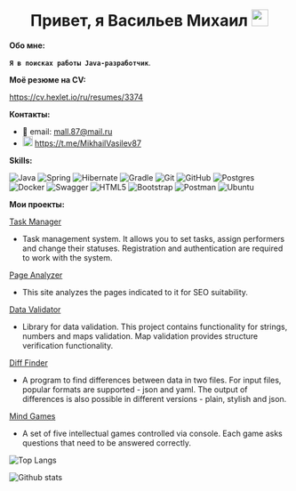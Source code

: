 <div id="header" align="center">
  <h1>
    Привет, я Васильев Михаил
    <img src="https://media.giphy.com/media/hvRJCLFzcasrR4ia7z/giphy.gif" width="30px"/>
  </h1>
</div>

<b>Обо мне:</b>

**```Я в поисках работы Java-разработчик```**.

<b>Моё резюме на CV:</b>

https://cv.hexlet.io/ru/resumes/3374

<b>Контакты:</b>

- 📧 email: mall.87@mail.ru
- <img src="https://user-images.githubusercontent.com/49933115/139837223-bf23d3a9-4638-4e17-994a-ac8678d5f517.png" width="18px" height="18px" alt="telegram">  https://t.me/MikhailVasilev87

<b>Skills:</b>

![Java](https://img.shields.io/badge/java-%23ED8B00.svg?style=for-the-badge&logo=java&logoColor=white)
![Spring](https://img.shields.io/badge/spring-%236DB33F.svg?style=for-the-badge&logo=spring&logoColor=white)
![Hibernate](https://img.shields.io/badge/hibernate-%238D6748?style=for-the-badge&logo=hibernate&logoColor=white)
![Gradle](https://img.shields.io/badge/Gradle-02303A.svg?style=for-the-badge&logo=Gradle&logoColor=white)
![Git](https://img.shields.io/badge/git-%23F05033.svg?style=for-the-badge&logo=git&logoColor=white)
![GitHub](https://img.shields.io/badge/github-%23121011.svg?style=for-the-badge&logo=github&logoColor=white)
![Postgres](https://img.shields.io/badge/postgres-%23316192.svg?style=for-the-badge&logo=postgresql&logoColor=white)
![Docker](https://img.shields.io/badge/docker-%230db7ed.svg?style=for-the-badge&logo=docker&logoColor=white)
![Swagger](https://img.shields.io/badge/-Swagger-%23Clojure?style=for-the-badge&logo=swagger&logoColor=white)
![HTML5](https://img.shields.io/badge/html5-%23E34F26.svg?style=for-the-badge&logo=html5&logoColor=white)
![Bootstrap](https://img.shields.io/badge/bootstrap-%23563D7C.svg?style=for-the-badge&logo=bootstrap&logoColor=white)
![Postman](https://img.shields.io/badge/Postman-FF6C37?style=for-the-badge&logo=postman&logoColor=white)
![Ubuntu](https://img.shields.io/badge/Ubuntu-E95420?style=for-the-badge&logo=ubuntu&logoColor=white)

<b>Мои проекты:</b>

[Task Manager]()
- Task management system. It allows you to set tasks, assign performers and change their statuses. Registration and authentication are required to work with the system.

[Page Analyzer](https://github.com/MihailGit87/java-project-72)
- This site analyzes the pages indicated to it for SEO suitability.
 
[Data Validator](https://github.com/MihailGit87/java-project-78)
- Library for data validation. This project contains functionality for strings, numbers and maps validation. Map validation provides structure verification functionality.

[Diff Finder](https://github.com/MihailGit87/java-project-71)
- A program to find differences between data in two files. For input files, popular formats are supported - json and yaml. The output of differences is also possible in different versions - plain, stylish and json.

[Mind Games](https://github.com/MihailGit87/java-project-61)
- A set of five intellectual games controlled via console. Each game asks questions that need to be answered correctly.

![Top Langs](https://github-readme-stats-eight-theta.vercel.app/api/top-langs/?username=MihailGit87&layout=compact&hide=css,html&theme=onedark)

![Github stats](https://github-readme-stats-eight-theta.vercel.app/api?username=MihailGit87&count_private=true&show_icons=true&theme=onedark)
